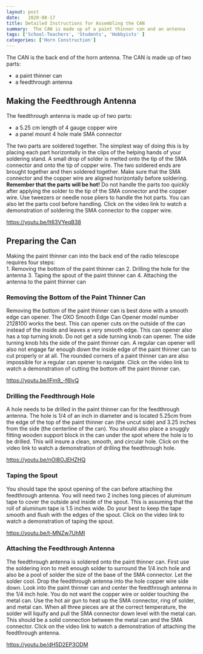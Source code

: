 ```yaml
---
layout: post
date:   2020-08-17
title: Detailed Instructions for Assembling the CAN
summary:  The CAN is made up of a paint thinner can and an antenna
tags: ['School-Teachers', 'Students', 'Hobbyists' ]
categories: ['Horn Construction'] 
---
```


The CAN is the back end of the horn antenna. The CAN is made up of two parts: 
  - a paint thinner can  
  - a feedthrough antenna  

## Making the Feedthrough Antenna

The feedthrough antenna is made up of two parts: 
  - a 5.25 cm length of 4 gauge copper wire
  - a panel mount 4 hole male SMA connector

The two parts are soldered together. The simplest way of doing this is by placing each part horizontally in the clips of the helping hands of your soldering stand. A small drop of solder is melted onto the tip of the SMA connector and onto the tip of copper wire. The two soldered ends are brought together and then soldered together. Make sure that the SMA connector and the copper wire are aligned horizontally before soldering. **Remember that the parts will be hot\!** Do not handle the parts too quickly after applying the solder to the tip of the SMA connector and the copper wire. Use tweezers or needle nose pliers to handle the hot parts. You can also let the parts cool before handling. Click on the video link to watch a demonstration of soldering the SMA connector to the copper wire.

https://youtu.be/lt63VYeqB38

## Preparing the Can

Making the paint thinner can into the back end of the radio telescope requires four steps:  
     1. Removing the bottom of the paint thinner can
     2. Drilling the hole for the antenna
     3. Taping the spout of the paint thinner can
     4. Attaching the antenna to the paint thinner can

### Removing the Bottom of the Paint Thinner Can

Removing the bottom of the paint thinner can is best done with a smooth edge can opener. The OXO Smooth Edge Can Opener model number 2128100 works the best. This can opener cuts on the outside of the can instead of the inside and leaves a very smooth edge. This can opener also has a top turning knob. Do not get a side turning knob can opener. The side turning knob hits the side of the paint thinner can. A regular can opener will also not engage far enough down the inside edge of the paint thinner can to cut properly or at all. The rounded corners of a paint thinner can are also impossible for a regular can opener to navigate. Click on the video link to watch a demonstration of cutting the bottom off the paint thinner can.

https://youtu.be/IFm9_-f6lvQ

### Drilling the Feedthrough Hole

A hole needs to be drilled in the paint thinner can for the feedthrough antenna. The hole is 1/4 of an inch in diameter and is located 5.25cm from the edge of the top of the paint thinner can \(the uncut side\) and 3.25 inches from the side \(the centerline of the can\). You should also place a snuggly fitting wooden support block in the can under the spot where the hole is to be drilled. This will insure a clean, smooth, and circular hole. Click on the video link to watch a demonstration of drilling the feedthrough hole.

https://youtu.be/nOl8OJEHZHQ

### Taping the Spout

You should tape the spout opening of the can before attaching the feedthrough antenna. You will need two 2 inches long pieces of aluminum tape to cover the outside and inside of the spout. This is assuming that the roll of aluminum tape is 1.5 inches wide. Do your best to keep the tape smooth and flush with the edges of the spout. Click on the video link to watch a demonstration of taping the spout.

https://youtu.be/t-MNZw7UhMI

### Attaching the Feedthrough Antenna

The feedthrough antenna is soldered onto the paint thinner can. First use the soldering iron to melt enough solder to surround the 1/4 inch hole and also be a pool of solder the size of the base of the SMA connector. Let the solder cool. Drop the feedthrough antenna into the hole  copper wire side down. Look into the paint thinner can and center the feedthrough antenna in the 1/4 inch hole. You do not want the copper wire or solder touching the metal can. Use the hot air gun to heat up the SMA connector, ring of solder, and metal can. When all three pieces are at the correct temperature, the solder will liquify and pull the SMA connector down level with the metal can. This should be  a solid connection between the metal can and the SMA connector. Click on the video link to watch a demonstration of attaching the feedthrough antenna.

https://youtu.be/dH5D2EP3ODM
